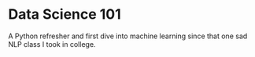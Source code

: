 # Data Science 101

A Python refresher and first dive into machine learning since that one sad NLP class I took in college.